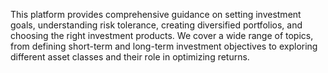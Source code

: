 This platform provides comprehensive guidance on setting investment goals, understanding risk tolerance, creating diversified portfolios, and choosing the right investment products. We cover a wide range of topics, from defining short-term and long-term investment objectives to exploring different asset classes and their role in optimizing returns.
